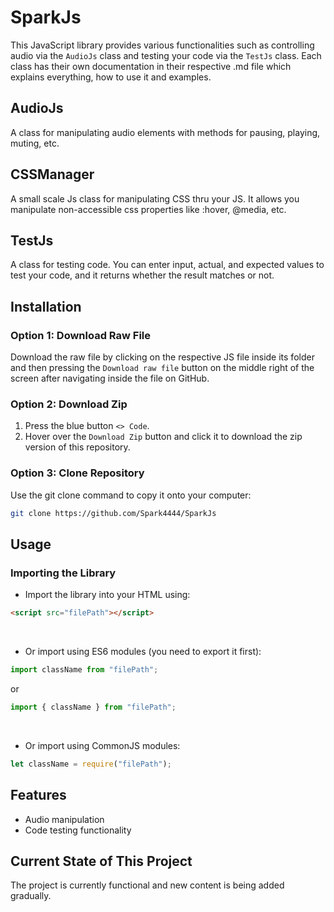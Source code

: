 # SparkJs
This JavaScript library provides various functionalities such as controlling audio via the `AudioJs` class and testing your code via the `TestJs` class.
Each class has their own documentation in their respective .md file which explains everything, how to use it and examples.

## AudioJs
A class for manipulating audio elements with methods for pausing, playing, muting, etc.

## CSSManager
A small scale Js class for manipulating CSS thru your JS. It allows you manipulate non-accessible css properties like :hover, @media, etc.

## TestJs
A class for testing code. You can enter input, actual, and expected values to test your code, and it returns whether the result matches or not.

## Installation

### Option 1: Download Raw File
Download the raw file by clicking on the respective JS file inside its folder and then pressing the `Download raw file` button on the middle right of the screen after navigating inside the file on GitHub.

### Option 2: Download Zip
1. Press the blue button `<> Code`.
2. Hover over the `Download Zip` button and click it to download the zip version of this repository.

### Option 3: Clone Repository
Use the git clone command to copy it onto your computer:
```bash
git clone https://github.com/Spark4444/SparkJs
```

## Usage

### Importing the Library
* Import the library into your HTML using:
```html
<script src="filePath"></script>
```
<br>

* Or import using ES6 modules (you need to export it first):
```javascript
import className from "filePath";
```
or
```javascript
import { className } from "filePath";
```
<br>

* Or import using CommonJS modules:
```javascript
let className = require("filePath");
```

## Features
- Audio manipulation
- Code testing functionality

## Current State of This Project
The project is currently functional and new content is being added gradually.